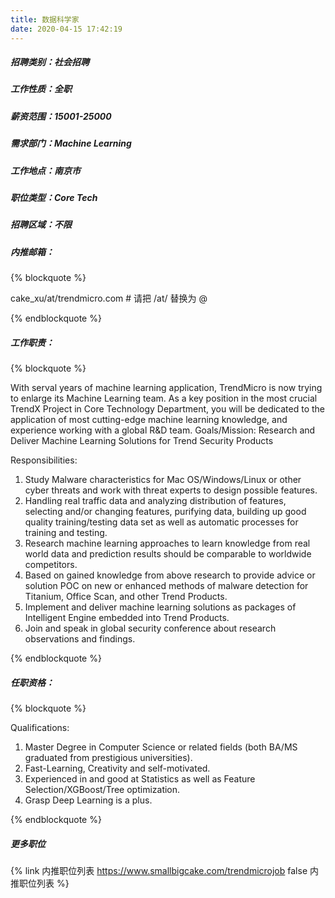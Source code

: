 ```yaml
---
title: 数据科学家
date: 2020-04-15 17:42:19
---
```

##### 招聘类别：社会招聘
##### 工作性质：全职
##### 薪资范围：15001-25000
##### 需求部门：Machine Learning
##### 工作地点：南京市
##### 职位类型：Core Tech
##### 招聘区域：不限 
##### 内推邮箱：
{% blockquote %}  

cake_xu/at/trendmicro.com # 请把 /at/ 替换为 @

{% endblockquote %}

##### 工作职责：
{% blockquote %}  

With serval years of machine learning application, TrendMicro is now trying to enlarge its Machine Learning team.
As a key position in the most crucial TrendX Project in Core Technology Department, you will be dedicated to the application of most cutting-edge machine learning knowledge, and experience working with a global R&D team.
Goals/Mission: Research and Deliver Machine Learning Solutions for Trend Security Products

Responsibilities:
1. Study Malware characteristics for Mac OS/Windows/Linux or other cyber threats and work with threat experts to design possible features.
2. Handling real traffic data and analyzing distribution of features, selecting and/or changing features, purifying data, building up good quality training/testing data set as well as automatic processes for training and testing.
3. Research machine learning approaches to learn knowledge from real world data and prediction results should be comparable to worldwide competitors.
4. Based on gained knowledge from above research to provide advice or solution POC on new or enhanced methods of malware detection for Titanium, Office Scan, and other Trend Products. 
5. Implement and deliver machine learning solutions as packages of Intelligent Engine embedded into Trend Products.
6. Join and speak in global security conference about research observations and findings. 

{% endblockquote %}

##### 任职资格：
{% blockquote %}  

Qualifications:
1. Master Degree in Computer Science or related fields (both BA/MS graduated from prestigious universities).
2. Fast-Learning, Creativity and self-motivated.
3. Experienced in and good at Statistics as well as Feature Selection/XGBoost/Tree optimization.
4. Grasp Deep Learning is a plus.

{% endblockquote %}

##### 更多职位
{% link 内推职位列表 https://www.smallbigcake.com/trendmicrojob false 内推职位列表 %}
